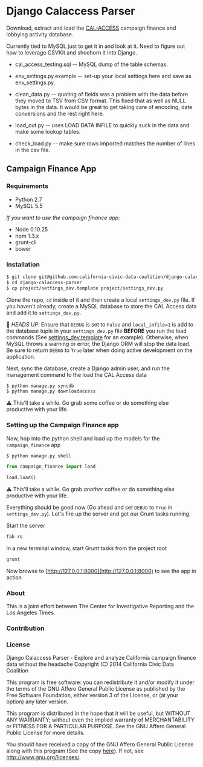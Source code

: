 # Django Calaccess Parser

Download, extract and load the [CAL-ACCESS](http://www.sos.ca.gov/prd/cal-access/) campaign finance and lobbying activity database.

Currently tied to MySQL just to get it in and look at it. Need to figure out how to leverage CSVKit and shoehorn it into Django.

* cal_access_testing.sql -- MySQL dump of the table schemas.

* env_settings.py.example -- set-up your local settings here and save as env_settings.py.

* clean_data.py -- quoting of fields was a problem with the data before they moved to TSV from CSV format. This fixed that as well as NULL bytes in the data. It would be great to get taking care of encoding, date conversions and the rest right here.

* load_cut.py -- uses LOAD DATA INFILE to quickly suck in the data and make some lookup tables.

* check_load.py -- make sure rows imported matches the number of lines in the csv file.

## Campaign Finance App

### Requirements
- Python 2.7
- MySQL 5.5

*If you want to use the campaign finance app:*
- Node 0.10.25
- npm 1.3.x
- grunt-cli
- bower

### Installation
```bash
$ git clone git@github.com:california-civic-data-coalition/django-calaccess-parser.git
$ cd django-calaccess-parser
$ cp project/settings_dev.template project/settings_dev.py
```
Clone the repo, `cd` inside of it and then create a local `settings_dev.py` file. If you haven't already, create a MySQL database to store the CAL Access data and add it to `settings_dev.py`.

:rotating_light: *HEADS UP*: Ensure that `DEBUG` is set to `False` and `local_infile=1` is add to the database tuple in your `settings_dev.py` file __BEFORE__ you run the load commands (See [settings_dev.template](https://github.com/california-civic-data-coalition/django-calaccess-parser/blob/master/project/settings_dev.template) for an example). Otherwise, when MySQL throws a warning or error, the Django ORM will stop the data load. Be sure to return `DEBUG` to `True` later when doing active development on the application.

Next, sync the database, create a Django admin user, and run the management command to the load the CAL Access data 
```bash
$ python manage.py syncdb
$ python manage.py downloadaccess
```

:warning: This'll take a while. Go grab some coffee or do something else productive with your life.

### Setting up the Campaign Finance app

Now, hop into the python shell and load up the models for the `campaign_finance` app
```bash
$ python manage.py shell
```
```python
from campaign_finance import load

load.load()
```
:warning: This'll take a while. Go grab *another* coffee or do something else productive with your life.

Everything should be good now (Go ahead and set `DEBUG` to `True` in `settings_dev.py`). Let's fire up the server and get our Grunt tasks running.

Start the server
```bash 
fab rs
```

In a new terminal window, start Grunt tasks from the project root
```bash
grunt
```
Now browse to [http://127.0.0.1:8000](http://127.0.0.1:8000) to see the app in action

### About
This is a joint effort between The Center for Investigative Reporting and the Los Angeles Times. 

### Contribution

### License
Django Calaccess Parser - Explore and analyze California campaign finance data without the headache
Copyright (C) 2014 California Civic Data Coalition

This program is free software: you can redistribute it and/or modify
it under the terms of the GNU Affero General Public License as published
by the Free Software Foundation, either version 3 of the License, or
(at your option) any later version.

This program is distributed in the hope that it will be useful,
but WITHOUT ANY WARRANTY; without even the implied warranty of
MERCHANTABILITY or FITNESS FOR A PARTICULAR PURPOSE.  See the
GNU Affero General Public License for more details.

You should have received a copy of the GNU Affero General Public License
along with this program (See the copy [here](https://github.com/california-civic-data-coalition/django-calaccess-parser/blob/master/LICENSE.txt)).  If not, see <http://www.gnu.org/licenses/>.